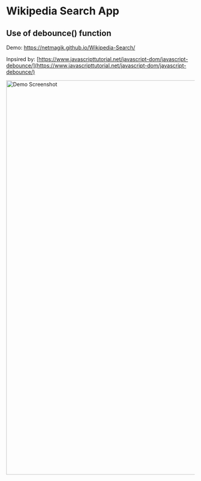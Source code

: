 
  # Wikipedia Search App

  ## Use of debounce() function

Demo: https://netmagik.github.io/Wikipedia-Search/

Inpsired by: [https://www.javascripttutorial.net/javascript-dom/javascript-debounce/](https://www.javascripttutorial.net/javascript-dom/javascript-debounce/)

<img width="1052" alt="Demo Screenshot" src="https://user-images.githubusercontent.com/3833560/97752703-ebfeea80-1aca-11eb-9339-a9dba9d0398a.png">




